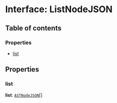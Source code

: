 # Interface: ListNodeJSON

## Table of contents

### Properties

* [list](/auto-docs/variable-core/interfaces/ListNodeJSON.md#list)

## Properties

### list

**list**: [`ASTNodeJSON`](/auto-docs/variable-core/interfaces/ASTNodeJSON.md)\[]
